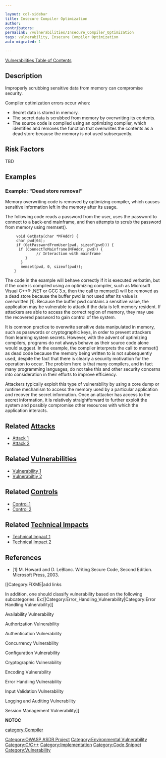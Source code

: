 ```yaml
---

layout: col-sidebar
title: Insecure Compiler Optimization
author: 
contributors: 
permalink: /vulnerabilities/Insecure_Compiler_Optimization
tags: vulnerability, Insecure Compiler Optimization
auto-migrated: 1

---
```


[Vulnerabilities Table of Contents](ASDR_TOC_Vulnerabilities "wikilink")

## Description

Improperly scrubbing sensitive data from memory can compromise security.

Compiler optimization errors occur when:

  - Secret data is stored in memory.
  - The secret data is scrubbed from memory by overwriting its contents.
  - The source code is compiled using an optimizing compiler, which
    identifies and removes the function that overwrites the contents as
    a dead store because the memory is not used subsequently.

## Risk Factors

TBD

## Examples

### Example: "Dead store removal"

Memory overwriting code is removed by optimizing compiler, which causes
sensitive information left in the memory after its usage.

The following code reads a password from the user, uses the password to
connect to a back-end mainframe, and then attempts to scrub the password
from memory using memset().

```
     void GetData(char *MFAddr) {
     char pwd[64];
     if (GetPasswordFromUser(pwd, sizeof(pwd))) {
      if (ConnectToMainframe(MFAddr, pwd)) {
              // Interaction with mainframe
         }
       }
       memset(pwd, 0, sizeof(pwd));
    }
```

The code in the example will behave correctly if it is executed
verbatim, but if the code is compiled using an optimizing compiler, such
as Microsoft Visual C++® .NET or GCC 3.x, then the call to memset() will
be removed as a dead store because the buffer pwd is not used after its
value is overwritten \[1\]. Because the buffer pwd contains a sensitive
value, the application may be vulnerable to attack if the data is left
memory resident. If attackers are able to access the correct region of
memory, they may use the recovered password to gain control of the
system.

It is common practice to overwrite sensitive data manipulated in memory,
such as passwords or cryptographic keys, in order to prevent attackers
from learning system secrets. However, with the advent of optimizing
compilers, programs do not always behave as their source code alone
would suggest. In the example, the compiler interprets the call to
memset() as dead code because the memory being written to is not
subsequently used, despite the fact that there is clearly a security
motivation for the operation to occur. The problem here is that many
compilers, and in fact many programming languages, do not take this and
other security concerns into consideration in their efforts to improve
efficiency.

Attackers typically exploit this type of vulnerability by using a core
dump or runtime mechanism to access the memory used by a particular
application and recover the secret information. Once an attacker has
access to the secret information, it is relatively straightforward to
further exploit the system and possibly compromise other resources with
which the application interacts.

## Related [Attacks](Attacks "wikilink")

  - [Attack 1](Attack_1 "wikilink")
  - [Attack 2](Attack_2 "wikilink")

## Related [Vulnerabilities](Vulnerabilities "wikilink")

  - [Vulnerability 1](Vulnerability_1 "wikilink")
  - [Vulnerabiltiy 2](Vulnerabiltiy_2 "wikilink")

## Related [Controls](Controls "wikilink")

  - [Control 1](Control_1 "wikilink")
  - [Control 2](Control_2 "wikilink")

## Related [Technical Impacts](Technical_Impacts "wikilink")

  - [Technical Impact 1](Technical_Impact_1 "wikilink")
  - [Technical Impact 2](Technical_Impact_2 "wikilink")

## References

  - \[1\] M. Howard and D. LeBlanc. Writing Secure Code, Second Edition.
    Microsoft Press, 2003.

\[\[Category:FIXME|add links

In addition, one should classify vulnerability based on the following
subcategories:
Ex:\[\[Category:Error_Handling_Vulnerability|Category:Error Handling
Vulnerability\]\]

Availability Vulnerability

Authorization Vulnerability

Authentication Vulnerability

Concurrency Vulnerability

Configuration Vulnerability

Cryptographic Vulnerability

Encoding Vulnerability

Error Handling Vulnerability

Input Validation Vulnerability

Logging and Auditing Vulnerability

Session Management Vulnerability\]\]

__NOTOC__

[category:Compiler](category:Compiler "wikilink")

[Category:OWASP ASDR Project](Category:OWASP_ASDR_Project "wikilink")
[Category:Environmental
Vulnerability](Category:Environmental_Vulnerability "wikilink")
[Category:C/C++](Category:C/C++ "wikilink")
[Category:Implementation](Category:Implementation "wikilink")
[Category:Code Snippet](Category:Code_Snippet "wikilink")
[Category:Vulnerability](Category:Vulnerability "wikilink")